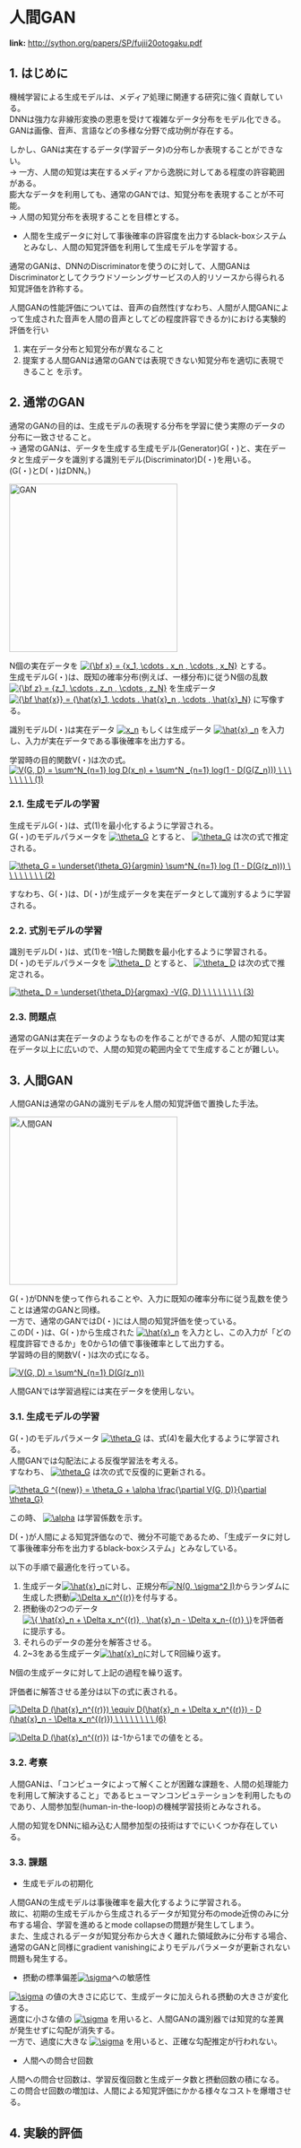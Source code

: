 # 人間GAN

**link:**
http://sython.org/papers/SP/fujii20otogaku.pdf

## 1. はじめに

機械学習による生成モデルは、メディア処理に関連する研究に強く貢献している。  
DNNは強力な非線形変換の恩恵を受けて複雑なデータ分布をモデル化できる。  
GANは画像、音声、言語などの多様な分野で成功例が存在する。  


しかし、GANは実在するデータ(学習データ)の分布しか表現することができない。  
-> 一方、人間の知覚は実在するメディアから逸脱に対してある程度の許容範囲がある。  
膨大なデータを利用しても、通常のGANでは、知覚分布を表現することが不可能。  
-> 人間の知覚分布を表現することを目標とする。  
- 人間を生成データに対して事後確率の許容度を出力するblack-boxシステムとみなし、人間の知覚評価を利用して生成モデルを学習する。  


通常のGANは、DNNのDiscriminatorを使うのに対して、人間GANはDiscriminatorとしてクラウドソーシングサービスの人的リソースから得られる知覚評価を詐称する。  


人間GANの性能評価については、音声の自然性(すなわち、人間が人間GANによって生成された音声を人間の音声としてどの程度許容できるか)における実験的評価を行い  
1. 実在データ分布と知覚分布が異なること
1. 提案する人間GANは通常のGANでは表現できない知覚分布を適切に表現できること
を示す。  

## 2. 通常のGAN

通常のGANの目的は、生成モデルの表現する分布を学習に使う実際のデータの分布に一致させること。  
-> 通常のGANは、データを生成する生成モデル(Generator)G(・)と、実在データと生成データを識別する識別モデル(Discriminator)D(・)を用いる。  
(G(・)とD(・)はDNN。)  

<img width="300" alt="GAN" src="https://user-images.githubusercontent.com/39772824/94514638-af866780-025c-11eb-9899-aa09c6eceb58.png">

N個の実在データを
<a href="https://www.codecogs.com/eqnedit.php?latex=\dpi{120}&space;{\bf&space;x}&space;=&space;{x_1,&space;\cdots&space;.&space;x_n&space;,&space;\cdots&space;,&space;x_N}" target="_blank"><img src="https://latex.codecogs.com/gif.latex?\dpi{120}&space;{\bf&space;x}&space;=&space;{x_1,&space;\cdots&space;.&space;x_n&space;,&space;\cdots&space;,&space;x_N}" title="{\bf x} = {x_1, \cdots . x_n , \cdots , x_N}" /></a>
とする。  
生成モデルG(・)は、既知の確率分布(例えば、一様分布)に従うN個の乱数
<a href="https://www.codecogs.com/eqnedit.php?latex=\dpi{120}&space;{\bf&space;z}&space;=&space;{z_1,&space;\cdots&space;.&space;z_n&space;,&space;\cdots&space;,&space;z_N}" target="_blank"><img src="https://latex.codecogs.com/gif.latex?\dpi{120}&space;{\bf&space;z}&space;=&space;{z_1,&space;\cdots&space;.&space;z_n&space;,&space;\cdots&space;,&space;z_N}" title="{\bf z} = {z_1, \cdots . z_n , \cdots , z_N}" /></a>
を生成データ
<a href="https://www.codecogs.com/eqnedit.php?latex=\dpi{120}&space;{\bf&space;\hat{x}}&space;=&space;{\hat{x}_1,&space;\cdots&space;.&space;\hat{x}_n&space;,&space;\cdots&space;,&space;\hat{x}_N}" target="_blank"><img src="https://latex.codecogs.com/gif.latex?\dpi{120}&space;{\bf&space;\hat{x}}&space;=&space;{\hat{x}_1,&space;\cdots&space;.&space;\hat{x}_n&space;,&space;\cdots&space;,&space;\hat{x}_N}" title="{\bf \hat{x}} = {\hat{x}_1, \cdots . \hat{x}_n , \cdots , \hat{x}_N}" /></a>
に写像する。  

識別モデルD(・)は実在データ
<a href="https://www.codecogs.com/eqnedit.php?latex=\dpi{120}&space;x_n" target="_blank"><img src="https://latex.codecogs.com/gif.latex?\dpi{120}&space;x_n" title="x_n" /></a>
もしくは生成データ
<a href="https://www.codecogs.com/eqnedit.php?latex=\dpi{120}&space;\hat{x}&space;_n" target="_blank"><img src="https://latex.codecogs.com/gif.latex?\dpi{120}&space;\hat{x}&space;_n" title="\hat{x} _n" /></a>
を入力し、入力が実在データである事後確率を出力する。  

学習時の目的関数V(・)は次の式。  
<a href="https://www.codecogs.com/eqnedit.php?latex=V(G,&space;D)&space;=&space;\sum^N_{n=1}&space;log&space;D(x_n)&space;&plus;&space;\sum^N&space;_{n=1}&space;log(1&space;-&space;D(G(Z_n)))&space;\&space;\&space;\&space;\&space;\&space;\&space;\&space;\&space;(1)" target="_blank"><img src="https://latex.codecogs.com/gif.latex?V(G,&space;D)&space;=&space;\sum^N_{n=1}&space;log&space;D(x_n)&space;&plus;&space;\sum^N&space;_{n=1}&space;log(1&space;-&space;D(G(Z_n)))&space;\&space;\&space;\&space;\&space;\&space;\&space;\&space;\&space;(1)" title="V(G, D) = \sum^N_{n=1} log D(x_n) + \sum^N _{n=1} log(1 - D(G(Z_n))) \ \ \ \ \ \ \ \ (1)" /></a>

### 2.1. 生成モデルの学習

生成モデルG(・)は、式(1)を最小化するように学習される。  
G(・)のモデルパラメータを
<a href="https://www.codecogs.com/eqnedit.php?latex=\theta_G" target="_blank"><img src="https://latex.codecogs.com/gif.latex?\theta_G" title="\theta_G" /></a>
とすると、
<a href="https://www.codecogs.com/eqnedit.php?latex=\theta_G" target="_blank"><img src="https://latex.codecogs.com/gif.latex?\theta_G" title="\theta_G" /></a>
は次の式で推定される。

<a href="https://www.codecogs.com/eqnedit.php?latex=\theta_G&space;=&space;\underset{\theta_G}{argmin}&space;\sum^N_{n=1}&space;log&space;(1&space;-&space;D(G(z_n)))&space;\&space;\&space;\&space;\&space;\&space;\&space;\&space;\&space;(2)" target="_blank"><img src="https://latex.codecogs.com/gif.latex?\theta_G&space;=&space;\underset{\theta_G}{argmin}&space;\sum^N_{n=1}&space;log&space;(1&space;-&space;D(G(z_n)))&space;\&space;\&space;\&space;\&space;\&space;\&space;\&space;\&space;(2)" title="\theta_G = \underset{\theta_G}{argmin} \sum^N_{n=1} log (1 - D(G(z_n))) \ \ \ \ \ \ \ \ (2)" /></a>

すなわち、G(・)は、D(・)が生成データを実在データとして識別するように学習される。  

### 2.2. 式別モデルの学習

識別モデルD(・)は、式(1)を-1倍した関数を最小化するように学習される。  
D(・)のモデルパラメータを
<a href="https://www.codecogs.com/eqnedit.php?latex=\theta_&space;D" target="_blank"><img src="https://latex.codecogs.com/gif.latex?\theta_&space;D" title="\theta_ D" /></a>
とすると、
<a href="https://www.codecogs.com/eqnedit.php?latex=\theta_&space;D" target="_blank"><img src="https://latex.codecogs.com/gif.latex?\theta_&space;D" title="\theta_ D" /></a>
は次の式で推定される。  

<a href="https://www.codecogs.com/eqnedit.php?latex=\theta_&space;D&space;=&space;\underset{\theta_D}{argmax}&space;-V(G,&space;D)&space;\&space;\&space;\&space;\&space;\&space;\&space;\&space;\&space;(3)" target="_blank"><img src="https://latex.codecogs.com/gif.latex?\theta_&space;D&space;=&space;\underset{\theta_D}{argmax}&space;-V(G,&space;D)&space;\&space;\&space;\&space;\&space;\&space;\&space;\&space;\&space;(3)" title="\theta_ D = \underset{\theta_D}{argmax} -V(G, D) \ \ \ \ \ \ \ \ (3)" /></a>

### 2.3. 問題点

通常のGANは実在データのようなものを作ることができるが、人間の知覚は実在データ以上に広いので、人間の知覚の範囲内全てで生成することが難しい。  

## 3. 人間GAN

人間GANは通常のGANの識別モデルを人間の知覚評価で置換した手法。  

<img width="300" alt="人間GAN" src="https://user-images.githubusercontent.com/39772824/94516671-48b77d00-0261-11eb-8941-1ee2582024e6.png">

G(・)がDNNを使って作られることや、入力に既知の確率分布に従う乱数を使うことは通常のGANと同様。  
一方で、通常のGANではD(・)には人間の知覚評価を使っている。  
このD(・)は、G(・)から生成された
<a href="https://www.codecogs.com/eqnedit.php?latex=\hat{x}_n" target="_blank"><img src="https://latex.codecogs.com/gif.latex?\hat{x}_n" title="\hat{x}_n" /></a>
を入力とし、この入力が「どの程度許容できるか」を0から1の値で事後確率として出力する。  
学習時の目的関数V(・)は次の式になる。  

<a href="https://www.codecogs.com/eqnedit.php?latex=V(G,&space;D)&space;=&space;\sum^N_{n=1}&space;D(G(z_n))" target="_blank"><img src="https://latex.codecogs.com/gif.latex?V(G,&space;D)&space;=&space;\sum^N_{n=1}&space;D(G(z_n))" title="V(G, D) = \sum^N_{n=1} D(G(z_n))" /></a>

人間GANでは学習過程には実在データを使用しない。

### 3.1. 生成モデルの学習

G(・)のモデルパラメータ
<a href="https://www.codecogs.com/eqnedit.php?latex=\theta_G" target="_blank"><img src="https://latex.codecogs.com/gif.latex?\theta_G" title="\theta_G" /></a>
は、式(4)を最大化するように学習される。  
人間GANでは勾配法による反復学習法を考える。  
すなわち、
<a href="https://www.codecogs.com/eqnedit.php?latex=\theta_G" target="_blank"><img src="https://latex.codecogs.com/gif.latex?\theta_G" title="\theta_G" /></a>
は次の式で反復的に更新される。  

<a href="https://www.codecogs.com/eqnedit.php?latex=\theta_G&space;^{(new)}&space;=&space;\theta_G&space;&plus;&space;\alpha&space;\frac{\partial&space;V(G,&space;D)}{\partial&space;\theta_G}" target="_blank"><img src="https://latex.codecogs.com/gif.latex?\theta_G&space;^{(new)}&space;=&space;\theta_G&space;&plus;&space;\alpha&space;\frac{\partial&space;V(G,&space;D)}{\partial&space;\theta_G}" title="\theta_G ^{(new)} = \theta_G + \alpha \frac{\partial V(G, D)}{\partial \theta_G}" /></a>

この時、
<a href="https://www.codecogs.com/eqnedit.php?latex=\alpha" target="_blank"><img src="https://latex.codecogs.com/gif.latex?\alpha" title="\alpha" /></a>
は学習係数を示す。  

D(・)が人間による知覚評価なので、微分不可能であるため、「生成データに対して事後確率分布を出力するblack-boxシステム」とみなしている。  

以下の手順で最適化を行っている。  

1. 生成データ<a href="https://www.codecogs.com/eqnedit.php?latex=\hat{x}_n" target="_blank"><img src="https://latex.codecogs.com/gif.latex?\hat{x}_n" title="\hat{x}_n" /></a>に対し、正規分布<a href="https://www.codecogs.com/eqnedit.php?latex=N(0,&space;\sigma^2&space;I)" target="_blank"><img src="https://latex.codecogs.com/gif.latex?N(0,&space;\sigma^2&space;I)" title="N(0, \sigma^2 I)" /></a>からランダムに生成した摂動<a href="https://www.codecogs.com/eqnedit.php?latex=\Delta&space;x_n^{(r)}" target="_blank"><img src="https://latex.codecogs.com/gif.latex?\Delta&space;x_n^{(r)}" title="\Delta x_n^{(r)}" /></a>を付与する。
1. 摂動後の2つのデータ<a href="https://www.codecogs.com/eqnedit.php?latex=\{&space;\hat{x}_n&space;&plus;&space;\Delta&space;x_n^{(r)}&space;,&space;\hat{x}_n&space;-&space;\Delta&space;x_n-{(r)}&space;\}" target="_blank"><img src="https://latex.codecogs.com/gif.latex?\{&space;\hat{x}_n&space;&plus;&space;\Delta&space;x_n^{(r)}&space;,&space;\hat{x}_n&space;-&space;\Delta&space;x_n-{(r)}&space;\}" title="\{ \hat{x}_n + \Delta x_n^{(r)} , \hat{x}_n - \Delta x_n-{(r)} \}" /></a>を評価者に提示する。
1. それらのデータの差分を解答させる。
1. 2~3をある生成データ<a href="https://www.codecogs.com/eqnedit.php?latex=\hat{x}_n" target="_blank"><img src="https://latex.codecogs.com/gif.latex?\hat{x}_n" title="\hat{x}_n" /></a>に対してR回繰り返す。

N個の生成データに対して上記の過程を繰り返す。  

評価者に解答させる差分は以下の式に表される。

<a href="https://www.codecogs.com/eqnedit.php?latex=\Delta&space;D&space;(\hat{x}_n^{(r)})&space;\equiv&space;D(\hat{x}_n&space;&plus;&space;\Delta&space;x_n^{(r)})&space;-&space;D&space;(\hat{x}_n&space;-&space;\Delta&space;x_n^{(r)})&space;\&space;\&space;\&space;\&space;\&space;\&space;\&space;\&space;(6)" target="_blank"><img src="https://latex.codecogs.com/gif.latex?\Delta&space;D&space;(\hat{x}_n^{(r)})&space;\equiv&space;D(\hat{x}_n&space;&plus;&space;\Delta&space;x_n^{(r)})&space;-&space;D&space;(\hat{x}_n&space;-&space;\Delta&space;x_n^{(r)})&space;\&space;\&space;\&space;\&space;\&space;\&space;\&space;\&space;(6)" title="\Delta D (\hat{x}_n^{(r)}) \equiv D(\hat{x}_n + \Delta x_n^{(r)}) - D (\hat{x}_n - \Delta x_n^{(r)}) \ \ \ \ \ \ \ \ (6)" /></a>

<a href="https://www.codecogs.com/eqnedit.php?latex=\Delta&space;D&space;(\hat{x}_n^{(r)})" target="_blank"><img src="https://latex.codecogs.com/gif.latex?\Delta&space;D&space;(\hat{x}_n^{(r)})" title="\Delta D (\hat{x}_n^{(r)})" /></a>
は-1から1までの値をとる。  

### 3.2. 考察

人間GANは、「コンピュータによって解くことが困難な課題を、人間の処理能力を利用して解決すること」であるヒューマンコンピュテーションを利用したものであり、人間参加型(human-in-the-loop)の機械学習技術とみなされる。  

人間の知覚をDNNに組み込む人間参加型の技術はすでにいくつか存在している。  

### 3.3. 課題

- 生成モデルの初期化

人間GANの生成モデルは事後確率を最大化するように学習される。  
故に、初期の生成モデルから生成されるデータが知覚分布のmode近傍のみに分布する場合、学習を進めるとmode collapseの問題が発生してしまう。  
また、生成されるデータが知覚分布から大きく離れた領域飲みに分布する場合、通常のGANと同様にgradient vanishingによりモデルパラメータが更新されない問題も発生する。  

- 摂動の標準偏差<a href="https://www.codecogs.com/eqnedit.php?latex=\sigma" target="_blank"><img src="https://latex.codecogs.com/gif.latex?\sigma" title="\sigma" /></a>への敏感性

<a href="https://www.codecogs.com/eqnedit.php?latex=\sigma" target="_blank"><img src="https://latex.codecogs.com/gif.latex?\sigma" title="\sigma" /></a>
の値の大きさに応じて、生成データに加えられる摂動の大きさが変化する。  
適度に小さな値の
<a href="https://www.codecogs.com/eqnedit.php?latex=\sigma" target="_blank"><img src="https://latex.codecogs.com/gif.latex?\sigma" title="\sigma" /></a>
を用いると、人間GANの識別器では知覚的な差異が発生せずに勾配が消失する。  
一方で、過度に大きな
<a href="https://www.codecogs.com/eqnedit.php?latex=\sigma" target="_blank"><img src="https://latex.codecogs.com/gif.latex?\sigma" title="\sigma" /></a>
を用いると、正確な勾配推定が行われない。

- 人間への問合せ回数

人間への問合せ回数は、学習反復回数と生成データ数と摂動回数の積になる。  
この問合せ回数の増加は、人間による知覚評価にかかる様々なコストを爆増させる。  

## 4. 実験的評価
